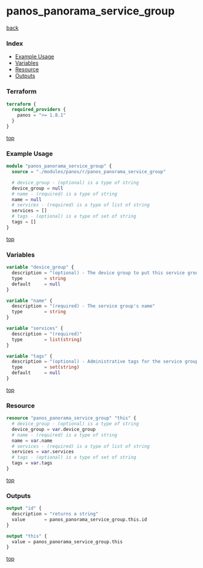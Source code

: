 # panos_panorama_service_group

[back](../panos.md)

### Index

- [Example Usage](#example-usage)
- [Variables](#variables)
- [Resource](#resource)
- [Outputs](#outputs)

### Terraform

```terraform
terraform {
  required_providers {
    panos = ">= 1.8.1"
  }
}
```

[top](#index)

### Example Usage

```terraform
module "panos_panorama_service_group" {
  source = "./modules/panos/r/panos_panorama_service_group"

  # device_group - (optional) is a type of string
  device_group = null
  # name - (required) is a type of string
  name = null
  # services - (required) is a type of list of string
  services = []
  # tags - (optional) is a type of set of string
  tags = []
}
```

[top](#index)

### Variables

```terraform
variable "device_group" {
  description = "(optional) - The device group to put this service group in"
  type        = string
  default     = null
}

variable "name" {
  description = "(required) - The service group's name"
  type        = string
}

variable "services" {
  description = "(required)"
  type        = list(string)
}

variable "tags" {
  description = "(optional) - Administrative tags for the service group"
  type        = set(string)
  default     = null
}
```

[top](#index)

### Resource

```terraform
resource "panos_panorama_service_group" "this" {
  # device_group - (optional) is a type of string
  device_group = var.device_group
  # name - (required) is a type of string
  name = var.name
  # services - (required) is a type of list of string
  services = var.services
  # tags - (optional) is a type of set of string
  tags = var.tags
}
```

[top](#index)

### Outputs

```terraform
output "id" {
  description = "returns a string"
  value       = panos_panorama_service_group.this.id
}

output "this" {
  value = panos_panorama_service_group.this
}
```

[top](#index)